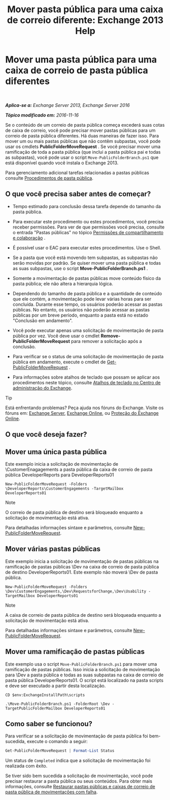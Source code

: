 ﻿---
title: 'Mover pasta pública para uma caixa de correio diferente: Exchange 2013 Help'
TOCTitle: Mover uma pasta pública para uma caixa de correio de pasta pública diferentes
ms:assetid: b8744934-a3cb-443e-acce-a9a6ca5d88f6
ms:mtpsurl: https://technet.microsoft.com/pt-br/library/JJ906435(v=EXCHG.150)
ms:contentKeyID: 51407900
ms.date: 05/22/2018
mtps_version: v=EXCHG.150
ms.translationtype: MT
---

# Mover uma pasta pública para uma caixa de correio de pasta pública diferentes

 

_**Aplica-se a:** Exchange Server 2013, Exchange Server 2016_

_**Tópico modificado em:** 2016-11-16_

Se o conteúdo de um correio de pasta pública começa excederá suas cotas de caixa de correio, você pode precisar mover pastas públicas para um correio de pasta pública diferentes. Há duas maneiras de fazer isso. Para mover um ou mais pastas públicas que não contêm subpastas, você pode usar os cmdlets **PublicFolderMoveRequest** . Se você precisar mover uma ramificação de toda a pasta pública (que inclui a pasta pública pai e todas as subpastas), você pode usar o script `Move-PublicFolderBranch.ps1` que está disponível quando você instala o Exchange 2013.

Para gerenciamento adicional tarefas relacionadas a pastas públicas consulte [Procedimentos de pasta pública](public-folder-procedures-exchange-2013-help.md).

## O que você precisa saber antes de começar?

  - Tempo estimado para conclusão dessa tarefa depende do tamanho da pasta pública.

  - Para executar este procedimento ou estes procedimentos, você precisa receber permissões. Para ver de que permissões você precisa, consulte o entrada "Pastas públicas" no tópico [Permissões de compartilhamento e colaboração](sharing-and-collaboration-permissions-exchange-2013-help.md) .

  - É possível usar o EAC para executar estes procedimentos. Use o Shell.

  - Se a pasta que você está movendo tem subpastas, as subpastas não serão movidas por padrão. Se quiser mover uma pasta pública e todas as suas subpastas, use o script **Move-PublicFolderBranch.ps1** .

  - Somente a movimentação de pastas públicas move conteúdo físico da pasta pública; ele não altera a hierarquia lógica.

  - Dependendo do tamanho de pasta pública e a quantidade de conteúdo que ele contém, a movimentação pode levar várias horas para ser concluída. Durante esse tempo, os usuários poderão acessar as pastas públicas. No entanto, os usuários não poderão acessar as pastas públicas por um breve período, enquanto a pasta está no estado "Conclusão em andamento".

  - Você pode executar apenas uma solicitação de movimentação de pasta pública por vez. Você deve usar o cmdlet **Remove-PublicFolderMoveRequest** para remover a solicitação após a conclusão.

  - Para verificar se o status de uma solicitação de movimentação de pasta pública em andamento, execute o cmdlet de [Get-PublicFolderMoveRequest](https://technet.microsoft.com/pt-br/library/jj878076\(v=exchg.150\)) .

  - Para informações sobre atalhos de teclado que possam se aplicar aos procedimentos neste tópico, consulte [Atalhos de teclado no Centro de administração do Exchange](keyboard-shortcuts-in-the-exchange-admin-center-exchange-online-protection-help.md).


> [!TIP]
> Está enfrentando problemas? Peça ajuda nos fóruns do Exchange. Visite os fóruns em: <A href="https://go.microsoft.com/fwlink/p/?linkid=60612">Exchange Server</A>, <A href="https://go.microsoft.com/fwlink/p/?linkid=267542">Exchange Online</A>, ou <A href="https://go.microsoft.com/fwlink/p/?linkid=285351">Proteção do Exchange Online</A>.



## O que você deseja fazer?

## Mover uma única pasta pública

Este exemplo inicia a solicitação de movimentação de \\CustomerEnagagements a pasta pública da caixa de correio de pasta pública DeveloperReports para DeveloperReports01

    New-PublicFolderMoveRequest -Folders \DeveloperReports\CustomerEngagements -TargetMailbox DeveloperReports01


> [!NOTE]
> O correio de pasta pública de destino será bloqueado enquanto a solicitação de movimentação está ativa.



Para detalhadas informações sintaxe e parâmetros, consulte [New-PublicFolderMoveRequest](https://technet.microsoft.com/pt-br/library/jj878081\(v=exchg.150\)).

## Mover várias pastas públicas

Este exemplo inicia a solicitação de movimentação de pastas públicas na ramificação de pastas públicas \\Dev na caixa de correio de pasta pública de destino DeveloperReports01. Este exemplo não moverá \\Dev de pasta pública.

    New-PublicFolderMoveRequest -Folders \Dev\CustomerEngagements,\Dev\RequestsforChange,\Dev\Usability -TargetMailbox DeveloperReports01


> [!NOTE]
> A caixa de correio de pasta pública de destino será bloqueada enquanto a solicitação de movimentação está ativa.



Para detalhadas informações sintaxe e parâmetros, consulte [New-PublicFolderMoveRequest](https://technet.microsoft.com/pt-br/library/jj878081\(v=exchg.150\)).

## Mover uma ramificação de pastas públicas

Este exemplo usa o script `Move-PublicFolderBranch.ps1` para mover uma ramificação de pastas públicas. Isso inicia a solicitação de movimentação para \\Dev a pasta pública e todas as suas subpastas na caixa de correio de pasta pública DeveloperReports01. O script está localizado na pasta scripts e deve ser executado a partir desta localização.

    CD $env:ExchangeInstallPath\scripts
    
    .\Move-PublicFolderBranch.ps1 -FolderRoot \Dev -TargetPublicFolderMailbox DeveloperReports01

## Como saber se funcionou?

Para verificar se a solicitação de movimentação de pasta pública foi bem-sucedida, execute o comando a seguir:

```powershell
Get-PublicFolderMoveRequest | Format-List Status
```

Um status de `Completed` indica que a solicitação de movimentação foi realizada com êxito.

Se tiver sido bem sucedida a solicitação de movimentação, você pode precisar restaurar a pasta pública ou seus conteúdos. Para obter mais informações, consulte [Restaurar pastas públicas e caixas de correio de pasta pública de movimentações com falha](restore-public-folders-and-public-folder-mailboxes-from-failed-moves-exchange-2013-help.md).

